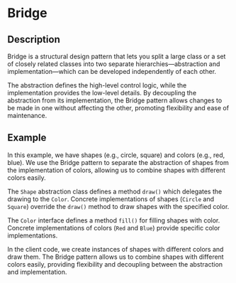 # Bridge

## Description

Bridge is a structural design pattern that lets you split a large class or a set of closely related classes into two separate hierarchies—abstraction and implementation—which can be developed independently of each other.

The abstraction defines the high-level control logic, while the implementation provides the low-level details. By decoupling the abstraction from its implementation, the Bridge pattern allows changes to be made in one without affecting the other, promoting flexibility and ease of maintenance.

## Example

In this example, we have shapes (e.g., circle, square) and colors (e.g., red, blue). We use the Bridge pattern to separate the abstraction of shapes from the implementation of colors, allowing us to combine shapes with different colors easily.

The `Shape` abstraction class defines a method `draw()` which delegates the drawing to the `Color`. Concrete implementations of shapes (`Circle` and `Square`) override the `draw()` method to draw shapes with the specified color.

The `Color` interface defines a method `fill()` for filling shapes with color. Concrete implementations of colors (`Red` and `Blue`) provide specific color implementations.

In the client code, we create instances of shapes with different colors and draw them. The Bridge pattern allows us to combine shapes with different colors easily, providing flexibility and decoupling between the abstraction and implementation.
